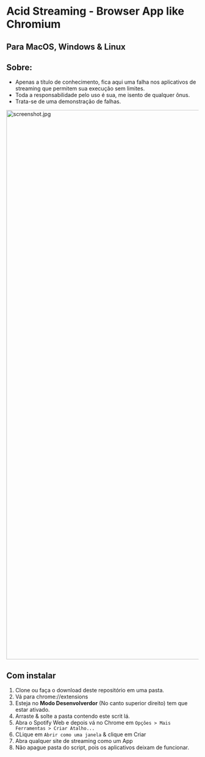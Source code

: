 # Acid Streaming - Browser App like Chromium
<h2>Para MacOS, Windows & Linux

## Sobre:

- Apenas a título de conhecimento, fica aqui uma falha nos aplicativos de streaming que permitem sua execução sem limites.
- Toda a responsabilidade pelo uso é sua, me isento de qualquer ônus.
- Trata-se de uma demonstração de falhas.

<img width="1440" alt="screenshot.jpg" src="img/screenshot.jpg">
  
## Com instalar

1. Clone ou faça o download deste repositório em uma pasta.
1. Vá para chrome://extensions
2. Esteja no **Modo Desenvolverdor** (No canto superior direito) tem que estar ativado.
3. Arraste & solte a pasta contendo este scrit lá.
4. Abra o Spotify Web e depois vá no Chrome em `Opções > Mais Ferramentas > Criar Atalho...`
5. CLique em `Abrir como uma janela` & clique em Criar
6. Abra qualquer site de streaming como um App
7. Não apague pasta do script, pois os aplicativos deixam de funcionar.
